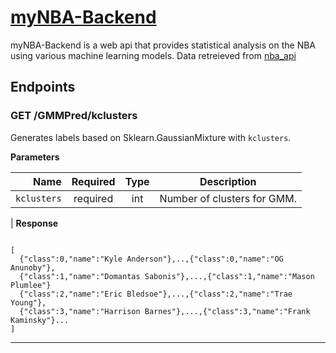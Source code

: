 # [myNBA-Backend](https://boiling-shelf-26276.herokuapp.com)



myNBA-Backend is a web api that provides statistical analysis on the NBA using various machine learning models.
Data retreieved from [nba_api](https://github.com/swar/nba_api)

## Endpoints


### GET /GMMPred/kclusters
Generates labels based on Sklearn.GaussianMixture with `kclusters`.

**Parameters**

|          Name | Required |  Type   | Description                                                                                                                                                           |
| -------------:|:--------:|:-------:| --------------------------------------------------------------------------------------------------------------------------------------------------------------------- |
|     `kclusters` | required | int  | Number of clusters for GMM.     
| 
**Response**

```

[
  {"class":0,"name":"Kyle Anderson"},..,{"class":0,"name":"OG Anunoby"},
  {"class":1,"name":"Domantas Sabonis"},...,{"class":1,"name":"Mason Plumlee"}
  {"class":2,"name":"Eric Bledsoe"},...,{"class":2,"name":"Trae Young"},
  {"class":3,"name":"Harrison Barnes"},...,{"class":3,"name":"Frank Kaminsky"}...
]
```
___


